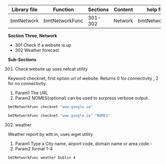 | Library file | Function | Sections | Content | help file |
| ---- | ---- | ---- | ---- | ---- |
|  bmtNetwork | bmtNetworkFunc  | 301-302  | Network | bmtNetwork.md |

**Section Three, Network**

* 301 Check if a website is up
* 302 Weather forecast

**Sub-Sections**

301) Check website up uses netcat utility 

Keyword checknet, first option url of website. Returns 0 for connectivity , 2 for no connectivity 

1. Param1 The URL 
2. Param2 NOMES(optional) can be used to surpress verbose output.

```sh
bmtNetworkFunc checknet "www.google.ie"
```

```sh
bmtNetworkFunc checknet "www.google.ie" "NOMES"
```

302) weather
 
Weather report by wttr.in, uses wget utility 

1. Param1 Type a City name, airport code, domain name or area code:-
2. Param2 format 1-4

```sh
bmtNetworkFunc weather Dublin 4
```
